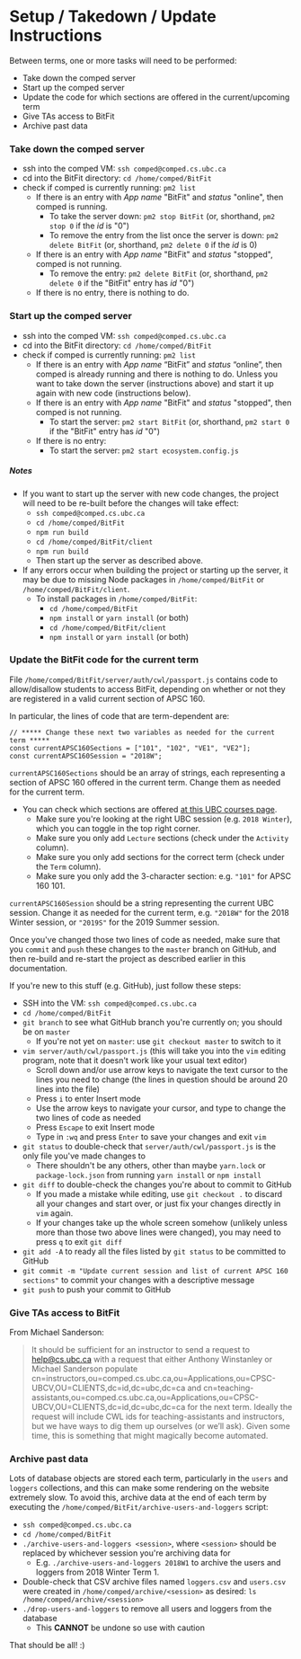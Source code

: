 
# Setup / Takedown / Update Instructions

Between terms, one or more tasks will need to be performed:

- Take down the comped server
- Start up the comped server
- Update the code for which sections are offered in the current/upcoming term
- Give TAs access to BitFit
- Archive past data




### Take down the comped server

- ssh into the comped VM: ```ssh comped@comped.cs.ubc.ca```
- cd into the BitFit directory: ```cd /home/comped/BitFit```
- check if comped is currently running: ```pm2 list```
  - If there is an entry with *App name* "BitFit" and *status* "online", then comped is running.
    - To take the server down: ```pm2 stop BitFit``` (or, shorthand, ```pm2 stop 0``` if the *id* is "0")
    - To remove the entry from the list once the server is down: ```pm2 delete BitFit``` (or, shorthand, ```pm2 delete 0``` if the *id* is 0)
  - If there is an entry with *App name* "BitFit" and *status* "stopped", comped is not running.
    - To remove the entry: ```pm2 delete BitFit``` (or, shorthand, ```pm2 delete 0``` if the "BitFit" entry has *id* "0")
  - If there is no entry, there is nothing to do.




### Start up the comped server

- ssh into the comped VM: ```ssh comped@comped.cs.ubc.ca```
- cd into the BitFit directory: ```cd /home/comped/BitFit```
- check if comped is currently running: ```pm2 list```
  - If there is an entry with *App name* “BitFit” and *status* “online”, then comped is already running and there is nothing to do. Unless you want to take down the server (instructions above) and start it up again with new code (instructions below).
  - If there is an entry with *App name* "BitFit" and *status* "stopped", then comped is not running.
    - To start the server: ```pm2 start BitFit``` (or, shorthand, ```pm2 start 0``` if the "BitFit" entry has *id* "0")
  - If there is no entry:
    - To start the server: ```pm2 start ecosystem.config.js```

##### Notes
- If you want to start up the server with new code changes, the project will need to be re-built before the changes will take effect:
    - ```ssh comped@comped.cs.ubc.ca```
    - ```cd /home/comped/BitFit```
    - ```npm run build```
    - ```cd /home/comped/BitFit/client```
    - ```npm run build```
    - Then start up the server as described above.
- If any errors occur when building the project or starting up the server, it may be due to missing Node packages in ```/home/comped/BitFit``` or ```/home/comped/BitFit/client```.
  - To install packages in ```/home/comped/BitFit```:
    - ```cd /home/comped/BitFit```
    - ```npm install``` or ```yarn install``` (or both)
    - ```cd /home/comped/BitFit/client```
    - ```npm install``` or ```yarn install``` (or both)




### Update the BitFit code for the current term

File ```/home/comped/BitFit/server/auth/cwl/passport.js``` contains code to allow/disallow students to access BitFit, depending on whether or not they are registered in a valid current section of APSC 160.

In particular, the lines of code that are term-dependent are:
```
// ***** Change these next two variables as needed for the current term *****
const currentAPSC160Sections = ["101", "102", "VE1", "VE2"];
const currentAPSC160Session = "2018W";
```

```currentAPSC160Sections``` should be an array of strings, each representing a section of APSC 160 offered in the current term. Change them as needed for the current term.
- You can check which sections are offered [at this UBC courses page](https://courses.students.ubc.ca/cs/courseschedule?pname=subjarea&tname=subj-course&dept=APSC&course=160).
  - Make sure you're looking at the right UBC session (e.g. ```2018 Winter```), which you can toggle in the top right corner.
  - Make sure you only add ```Lecture``` sections (check under the ```Activity``` column).
  - Make sure you only add sections for the correct term (check under the ```Term``` column).
  - Make sure you only add the 3-character section: e.g. ```"101"``` for APSC 160 101.

```currentAPSC160Session``` should be a string representing the current UBC session. Change it as needed for the current term, e.g. ```"2018W"``` for the 2018 Winter session, or ```"2019S"``` for the 2019 Summer session.

Once you've changed those two lines of code as needed, make sure that you ```commit``` and ```push``` these changes to the ```master``` branch on GitHub, and then re-build and re-start the project as described earlier in this documentation.

If you're new to this stuff (e.g. GitHub), just follow these steps:
- SSH into the VM: ```ssh comped@comped.cs.ubc.ca```
- ```cd /home/comped/BitFit```
- ```git branch``` to see what GitHub branch you're currently on; you should be on ```master```
  - If you're not yet on ```master```: use ```git checkout master``` to switch to it
- ```vim server/auth/cwl/passport.js``` (this will take you into the ```vim``` editing program, note that it doesn't work like your usual text editor)
  - Scroll down and/or use arrow keys to navigate the text cursor to the lines you need to change (the lines in question should be around 20 lines into the file)
  - Press ```i``` to enter Insert mode
  - Use the arrow keys to navigate your cursor, and type to change the two lines of code as needed
  - Press ```Escape``` to exit Insert mode
  - Type in ```:wq``` and press ```Enter``` to save your changes and exit ```vim```
- ```git status``` to double-check that ```server/auth/cwl/passport.js``` is the only file you've made changes to
  - There shouldn't be any others, other than maybe ```yarn.lock``` or ```package-lock.json``` from running ```yarn install``` or ```npm install```
- ```git diff``` to double-check the changes you're about to commit to GitHub
  - If you made a mistake while editing, use ```git checkout .``` to discard all your changes and start over, or just fix your changes directly in ```vim``` again.
  - If your changes take up the whole screen somehow (unlikely unless more than those two above lines were changed), you may need to press ```q``` to exit ```git diff```
- ```git add -A``` to ready all the files listed by ```git status``` to be committed to GitHub
- ```git commit -m "Update current session and list of current APSC 160 sections"``` to commit your changes with a descriptive message
- ```git push``` to push your commit to GitHub




### Give TAs access to BitFit

From Michael Sanderson:

> It should be sufficient for an instructor to send a request to help@cs.ubc.ca with a request that either Anthony Winstanley or Michael Sanderson populate cn=instructors,ou=comped.cs.ubc.ca,ou=Applications,ou=CPSC-UBCV,OU=CLIENTS,dc=id,dc=ubc,dc=ca and cn=teaching-assistants,ou=comped.cs.ubc.ca,ou=Applications,ou=CPSC-UBCV,OU=CLIENTS,dc=id,dc=ubc,dc=ca for the next term.  Ideally the request will include CWL ids for teaching-assistants and instructors, but we have ways to dig them up ourselves (or we’ll ask).  Given some time, this is something that might magically become automated.




### Archive past data

Lots of database objects are stored each term, particularly in the ```users``` and ```loggers``` collections, and this can make some rendering on the website extremely slow. To avoid this, archive data at the end of each term by executing the ```/home/comped/BitFit/archive-users-and-loggers``` script:
- ```ssh comped@comped.cs.ubc.ca```
- ```cd /home/comped/BitFit```
- ```./archive-users-and-loggers <session>```, where ```<session>``` should be replaced by whichever session you're archiving data for
  - E.g. ```./archive-users-and-loggers 2018W1``` to archive the users and loggers from 2018 Winter Term 1.
- Double-check that CSV archive files named ```loggers.csv``` and ```users.csv``` were created in ```/home/comped/archive/<session>``` as desired: ```ls /home/comped/archive/<session>```
- ```./drop-users-and-loggers``` to remove all users and loggers from the database
  - This **CANNOT** be undone so use with caution


That should be all! :)
